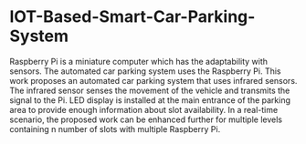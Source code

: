# IOT-Based-Smart-Car-Parking-System
Raspberry Pi is a miniature computer which has the adaptability with sensors. The automated car parking system uses the Raspberry Pi. This work proposes an automated car parking system that uses infrared sensors. The infrared sensor senses the movement of the vehicle and transmits the signal to the Pi.
LED display is installed at the main entrance of the parking area to provide enough information about slot availability. In a real-time scenario, the proposed work can be enhanced further for multiple levels containing n number of slots with multiple Raspberry Pi.
